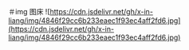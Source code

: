 ＃img
图床
![https://cdn.jsdelivr.net/gh/x-in-liang/img/4846f29cc6b233eaec1f93ec4aff2fd6.jpg](https://cdn.jsdelivr.net/gh/x-in-liang/img/4846f29cc6b233eaec1f93ec4aff2fd6.jpg)
